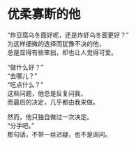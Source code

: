# 优柔寡断的他

“炸豆腐乌冬面好呢，还是炸虾乌冬面更好？”\
为这样细微的选择而犹豫不决的他，\
总是显得有些笨拙，却也让人觉得可爱。

“做什么好？”\
“去哪儿？”\
“吃点什么？”\
这些问题，他总是反复问我，\
而最后的决定，几乎都由我来做。

然而，他只独自做过一次决定。\
“分手吧。”\
那句话，不带一丝迟疑，也不是询问。















